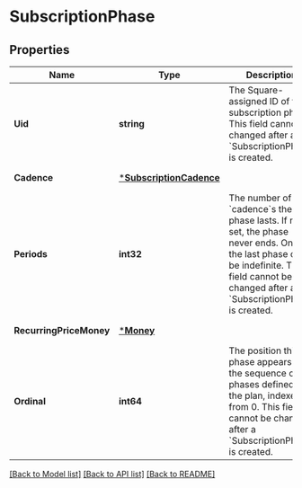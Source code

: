 # SubscriptionPhase

## Properties
Name | Type | Description | Notes
------------ | ------------- | ------------- | -------------
**Uid** | **string** | The Square-assigned ID of the subscription phase. This field cannot be changed after a &#x60;SubscriptionPhase&#x60; is created. | [optional] [default to null]
**Cadence** | [***SubscriptionCadence**](SubscriptionCadence.md) |  | [default to null]
**Periods** | **int32** | The number of &#x60;cadence&#x60;s the phase lasts. If not set, the phase never ends. Only the last phase can be indefinite. This field cannot be changed after a &#x60;SubscriptionPhase&#x60; is created. | [optional] [default to null]
**RecurringPriceMoney** | [***Money**](Money.md) |  | [default to null]
**Ordinal** | **int64** | The position this phase appears in the sequence of phases defined for the plan, indexed from 0. This field cannot be changed after a &#x60;SubscriptionPhase&#x60; is created. | [optional] [default to null]

[[Back to Model list]](../README.md#documentation-for-models) [[Back to API list]](../README.md#documentation-for-api-endpoints) [[Back to README]](../README.md)


